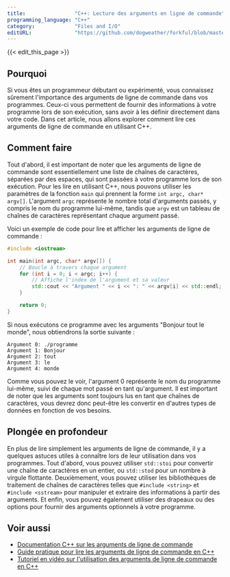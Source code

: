```yaml
---
title:                "C++: Lecture des arguments en ligne de commande"
programming_language: "C++"
category:             "Files and I/O"
editURL:              "https://github.com/dogweather/forkful/blob/master/content/fr/cpp/reading-command-line-arguments.md"
---
```


{{< edit_this_page >}}

## Pourquoi

Si vous êtes un programmeur débutant ou expérimenté, vous connaissez sûrement l'importance des arguments de ligne de commande dans vos programmes. Ceux-ci vous permettent de fournir des informations à votre programme lors de son exécution, sans avoir à les définir directement dans votre code. Dans cet article, nous allons explorer comment lire ces arguments de ligne de commande en utilisant C++. 

## Comment faire

Tout d'abord, il est important de noter que les arguments de ligne de commande sont essentiellement une liste de chaînes de caractères, séparées par des espaces, qui sont passées à votre programme lors de son exécution. Pour les lire en utilisant C++, nous pouvons utiliser les paramètres de la fonction `main` qui prennent la forme `int argc, char* argv[]`. L'argument `argc` représente le nombre total d'arguments passés, y compris le nom du programme lui-même, tandis que `argv` est un tableau de chaînes de caractères représentant chaque argument passé.

Voici un exemple de code pour lire et afficher les arguments de ligne de commande :

```C++
#include <iostream>

int main(int argc, char* argv[]) {
    // Boucle à travers chaque argument
    for (int i = 0; i < argc; i++) {
        // Affiche l'index de l'argument et sa valeur
        std::cout << "Argument " << i << ": " << argv[i] << std::endl;
    }

    return 0;
}
```

Si nous exécutons ce programme avec les arguments "Bonjour tout le monde", nous obtiendrons la sortie suivante :

```
Argument 0: ./programme
Argument 1: Bonjour
Argument 2: tout
Argument 3: le
Argument 4: monde
```

Comme vous pouvez le voir, l'argument 0 représente le nom du programme lui-même, suivi de chaque mot passé en tant qu'argument. Il est important de noter que les arguments sont toujours lus en tant que chaînes de caractères, vous devrez donc peut-être les convertir en d'autres types de données en fonction de vos besoins.

## Plongée en profondeur

En plus de lire simplement les arguments de ligne de commande, il y a quelques astuces utiles à connaître lors de leur utilisation dans vos programmes. Tout d'abord, vous pouvez utiliser `std::stoi` pour convertir une chaîne de caractères en un entier, ou `std::stod` pour un nombre à virgule flottante. Deuxièmement, vous pouvez utiliser les bibliothèques de traitement de chaînes de caractères telles que `#include <string>` et `#include <sstream>` pour manipuler et extraire des informations à partir des arguments. Et enfin, vous pouvez également utiliser des drapeaux ou des options pour fournir des arguments optionnels à votre programme.

## Voir aussi

- [Documentation C++ sur les arguments de ligne de commande](https://en.cppreference.com/w/cpp/utility/program/argument_vector)
- [Guide pratique pour lire les arguments de ligne de commande en C++](https://www.geeksforgeeks.org/command-line-arguments-in-c-cpp/)
- [Tutoriel en vidéo sur l'utilisation des arguments de ligne de commande en C++](https://www.youtube.com/watch?v=KszBqGGnITI)